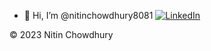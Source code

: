 - 👋 Hi, I’m @nitinchowdhury8081
<a href="www.linkedin.com/in/nitin-chowdhury-1a5849204"><img alt="LinkedIn" src="https://img.shields.io/badge/linkedin-%230077B5.svg?style=for-the-badge&logo=linkedin&logoColor=white"/></a>


© 2023 Nitin Chowdhury

<!---
nitinchowdhury8081/nitinchowdhury8081 is a ✨ special ✨ repository because its `README.md` (this file) appears on your GitHub profile.
You can click the Preview link to take a look at your changes.
--->

